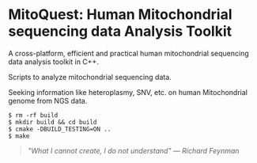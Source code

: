 # MitoQuest: Human Mitochondrial sequencing data Analysis Toolkit

A cross-platform, efficient and practical human mitochondrial sequencing data analysis toolkit in C++.

Scripts to analyze mitochondrial sequencing data.

Seeking information like heteroplasmy, SNV, etc. on human  Mitochondrial genome from NGS data.

```
$ rm -rf build
$ mkdir build && cd build
$ cmake -DBUILD_TESTING=ON ..
$ make
```

> *"What I cannot create, I do not understand" — Richard Feynman*
